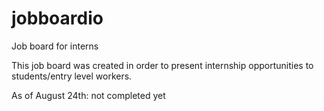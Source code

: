 # jobboardio
Job board for interns

This job board was created in order to present internship opportunities to students/entry level workers. 

As of August 24th: not completed yet 
